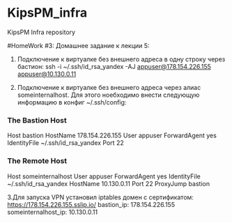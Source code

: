 # KipsPM_infra
KipsPM Infra repository

#HomeWork #3:
Домашнее задание к лекции 5:
1. Подключение к виртуалке без внешнего адреса в одну строку через бастион:
ssh -i ~/.ssh/id_rsa_yandex -AJ  appuser@178.154.226.155 appuser@10.130.0.11


2. Подключение к виртуалке без внешнего адреса через алиас someinternalhost. Для этого ноебходимо внести следующую информацию в конфиг ~/.ssh/config:
### The Bastion Host
Host bastion
HostName 178.154.226.155
User appuser
ForwardAgent yes
IdentityFile ~/.ssh/id_rsa_yandex
Port 22

### The Remote Host
Host someinternalhost
User appuser
ForwardAgent yes
IdentityFile ~/.ssh/id_rsa_yandex
HostName 10.130.0.11
Port 22
ProxyJump bastion

3.Для запуска VPN установил iptables
домен с сертификатом: https://178.154.226.155.sslip.io/
bastion_ip: 178.154.226.155
someinternalhost_ip: 10.130.0.11
